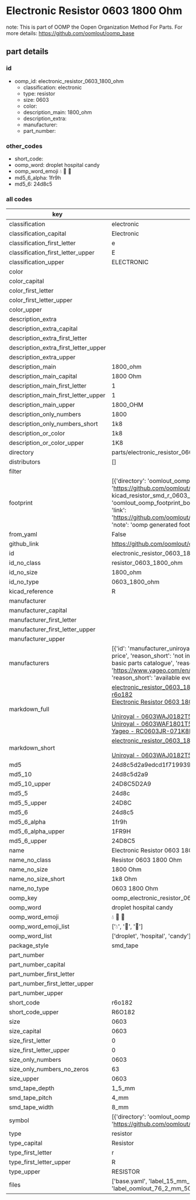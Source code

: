 # Electronic Resistor 0603 1800 Ohm  

note: This is part of OOMP the Oopen Organization Method For Parts. For more details: https://github.com/oomlout/oomp_base

##  part details





### id
* oomp_id: electronic_resistor_0603_1800_ohm
  * classification: electronic
  * type: resistor
  * size: 0603
  * color: 
  * description_main: 1800_ohm
  * description_extra: 
  * manufacturer: 
  * part_number: 

### other_codes
* short_code: 
* oomp_word: droplet hospital candy
* oomp_word_emoji :droplet: :hospital: :candy:
* md5_6_alpha: 1fr9h
* md5_6: 24d8c5

### all codes 
| key | value |  
| --- | --- |  
| classification | electronic |  
| classification_capital | Electronic |  
| classification_first_letter | e |  
| classification_first_letter_upper | E |  
| classification_upper | ELECTRONIC |  
| color |  |  
| color_capital |  |  
| color_first_letter |  |  
| color_first_letter_upper |  |  
| color_upper |  |  
| description_extra |  |  
| description_extra_capital |  |  
| description_extra_first_letter |  |  
| description_extra_first_letter_upper |  |  
| description_extra_upper |  |  
| description_main | 1800_ohm |  
| description_main_capital | 1800 Ohm |  
| description_main_first_letter | 1 |  
| description_main_first_letter_upper | 1 |  
| description_main_upper | 1800_OHM |  
| description_only_numbers | 1800 |  
| description_only_numbers_short | 1k8 |  
| description_or_color | 1k8 |  
| description_or_color_upper | 1K8 |  
| directory | parts/electronic_resistor_0603_1800_ohm |  
| distributors | [] |  
| filter |  |  
| footprint | [{'directory': 'oomlout_oomp_footprint_bot/footprints/kicad_resistor_smd_r_0603_1608metric//working/working.kicad_mod', 'index': 0, 'link': 'https://github.com/oomlout/oomlout_oomp_footprint_bot/tree/main/foootprntss/kicad_resistor_smd_r_0603_1608metric', 'note': 'source footprint kicad_resistor_smd_r_0603_1608metric', 'oomp_key': 'oomp_kicad_resistor_smd_r_0603_1608metric'}, {'directory': 'oomlout_oomp_footprint_bot/footprints/oomlout_oomlout_oomp_part_footprints_r6o182_electronic_resistor_0603_1800_ohm//working/working.kicad_mod', 'index': 1, 'link': 'https://github.com/oomlout/oomlout_oomp_footprint_bot/tree/main/foootprntss/oomlout_oomlout_oomp_part_footprints_r6o182_electronic_resistor_0603_1800_ohm', 'note': 'oomp generated footprint', 'oomp_key': 'oomp_oomlout_oomlout_oomp_part_footprints_r6o182_electronic_resistor_0603_1800_ohm'}] |  
| from_yaml | False |  
| github_link | https://github.com/oomlout/oomlout_oomp_part_src/tree/main/parts/electronic_resistor_0603_1800_ohm/working |  
| id | electronic_resistor_0603_1800_ohm |  
| id_no_class | resistor_0603_1800_ohm |  
| id_no_size | 1800_ohm |  
| id_no_type | 0603_1800_ohm |  
| kicad_reference | R |  
| manufacturer |  |  
| manufacturer_capital |  |  
| manufacturer_first_letter |  |  
| manufacturer_first_letter_upper |  |  
| manufacturer_upper |  |  
| manufacturers | [{'id': 'manufacturer_uniroyal', 'link': '', 'name': 'Uniroyal', 'note': {'reason': 'did this one first, but not in jlc pcb basic parts and 1 percent are and they are the same price', 'reason_short': 'not in jlc basic parts'}, 'part_number': '0603WAJ0182T5E'}, {'id': 'manufacturer_uniroyal', 'link': '', 'name': 'Uniroyal', 'note': {'reason': 'in the jlc basic parts catalogue', 'reason_short': 'jlc basic part'}, 'part_number': '0603WAF1801T5E'}, {'id': 'manufacturer_yageo', 'link': 'https://www.yageo.com/en/Chart/Download/pdf/RC0603JR-071K8L', 'name': 'Yageo', 'note': {'reason': 'yageo is a commonly cross referenced part number', 'reason_short': 'available everywhere'}, 'part_number': 'RC0603JR-071K8L'}] |  
| markdown_full | [electronic_resistor_0603_1800_ohm](https://github.com/oomlout/oomlout_oomp_part_src/tree/main/parts/electronic_resistor_0603_1800_ohm/working)<br>[r6o182](https://github.com/oomlout/oomlout_oomp_part_src/tree/main/parts/electronic_resistor_0603_1800_ohm/working)<br>[Electronic Resistor 0603 1800 Ohm](https://github.com/oomlout/oomlout_oomp_part_src/tree/main/parts/electronic_resistor_0603_1800_ohm/working)<br><br>[Uniroyal - 0603WAJ0182T5E- not in jlc basic parts]() [(L)  ](https://www.lcsc.com/search?q=0603WAJ0182T5E)[(D)  ](https://www.digikey.com/en/products?keywords=0603WAJ0182T5E)[(M)  ](https://www.mouser.com/Search/Refine?Keyword=0603WAJ0182T5E)[(N)  ](https://www.newark.com/search?st=0603WAJ0182T5E)[(SZ)  ](https://so.szlcsc.com/global.html?k=0603WAJ0182T5E)<br>[Uniroyal - 0603WAF1801T5E- jlc basic part]() [(L)  ](https://www.lcsc.com/search?q=0603WAF1801T5E)[(D)  ](https://www.digikey.com/en/products?keywords=0603WAF1801T5E)[(M)  ](https://www.mouser.com/Search/Refine?Keyword=0603WAF1801T5E)[(N)  ](https://www.newark.com/search?st=0603WAF1801T5E)[(SZ)  ](https://so.szlcsc.com/global.html?k=0603WAF1801T5E)<br>[Yageo - RC0603JR-071K8L- available everywhere](https://www.yageo.com/en/Chart/Download/pdf/RC0603JR-071K8L) [(L)  ](https://www.lcsc.com/search?q=RC0603JR-071K8L)[(D)  ](https://www.digikey.com/en/products?keywords=RC0603JR-071K8L)[(M)  ](https://www.mouser.com/Search/Refine?Keyword=RC0603JR-071K8L)[(N)  ](https://www.newark.com/search?st=RC0603JR-071K8L)[(SZ)  ](https://so.szlcsc.com/global.html?k=RC0603JR-071K8L)<br> |  
| markdown_short | [electronic_resistor_0603_1800_ohm](https://github.com/oomlout/oomlout_oomp_part_src/tree/main/parts/electronic_resistor_0603_1800_ohm/working)<br><br>[Uniroyal - 0603WAJ0182T5E- not in jlc basic parts]()[Uniroyal - 0603WAF1801T5E- jlc basic part]()[Yageo - RC0603JR-071K8L- available everywhere](https://www.yageo.com/en/Chart/Download/pdf/RC0603JR-071K8L) |  
| md5 | 24d8c5d2a9edcd1f71993944de62f590 |  
| md5_10 | 24d8c5d2a9 |  
| md5_10_upper | 24D8C5D2A9 |  
| md5_5 | 24d8c |  
| md5_5_upper | 24D8C |  
| md5_6 | 24d8c5 |  
| md5_6_alpha | 1fr9h |  
| md5_6_alpha_upper | 1FR9H |  
| md5_6_upper | 24D8C5 |  
| name | Electronic Resistor 0603 1800 Ohm |  
| name_no_class | Resistor 0603 1800 Ohm |  
| name_no_size | 1800 Ohm |  
| name_no_size_short | 1k8 Ohm |  
| name_no_type | 0603 1800 Ohm |  
| oomp_key | oomp_electronic_resistor_0603_1800_ohm |  
| oomp_word | droplet hospital candy |  
| oomp_word_emoji | :droplet: :hospital: :candy: |  
| oomp_word_emoji_list | [':droplet:', ':hospital:', ':candy:'] |  
| oomp_word_list | ['droplet', 'hospital', 'candy'] |  
| package_style | smd_tape |  
| part_number |  |  
| part_number_capital |  |  
| part_number_first_letter |  |  
| part_number_first_letter_upper |  |  
| part_number_upper |  |  
| short_code | r6o182 |  
| short_code_upper | R6O182 |  
| size | 0603 |  
| size_capital | 0603 |  
| size_first_letter | 0 |  
| size_first_letter_upper | 0 |  
| size_only_numbers | 0603 |  
| size_only_numbers_no_zeros | 63 |  
| size_upper | 0603 |  
| smd_tape_depth | 1_5_mm |  
| smd_tape_pitch | 4_mm |  
| smd_tape_width | 8_mm |  
| symbol | [{'directory': 'oomlout_oomp_symbol_bot/symbols/kicad_device_r//working/working.kicad_sym', 'index': 0, 'link': 'https://github.com/oomlout/oomlout_oomp_symbol_bot/tree/main/symbols/kicad_device_r', 'oomp_key': 'oomp_kicad_device_r'}] |  
| type | resistor |  
| type_capital | Resistor |  
| type_first_letter | r |  
| type_first_letter_upper | R |  
| type_upper | RESISTOR |  
| files | ['base.yaml', 'label_15_mm_30_mm.pdf', 'label_15_mm_30_mm.svg', 'label_76_2_mm_50_8_mm.pdf', 'label_76_2_mm_50_8_mm.svg', 'label_oomlout_76_2_mm_50_8_mm.pdf', 'label_oomlout_76_2_mm_50_8_mm.svg', 'readme.md', 'working.json', 'working.yaml'] |  
